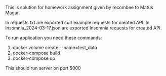 This is solution for homework assignment given by recombee to Matus Magur.

In requests.txt are exported curl example requests for created API.
In Insomnia_2024-03-17.json are exported Insomnia requests for created API.

To run application you need these commands:

1.  docker volume create --name=test_data
2.  docker-compose build
3.  docker-compose up

This should run server on port 5000